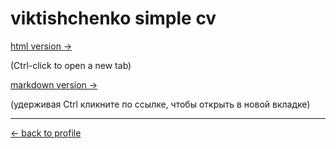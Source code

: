 # viktishchenko simple cv

[html version →](https://viktishchenko.github.io/simple-cv/html-cv)

(Ctrl-click to open a new tab)

[markdown version →](https://viktishchenko.github.io/simple-cv/markdown-cv)

(удерживая Ctrl кликните по ссылке, чтобы открыть в новой вкладке)

---

[← back to profile](https://github.com/viktishchenko)
